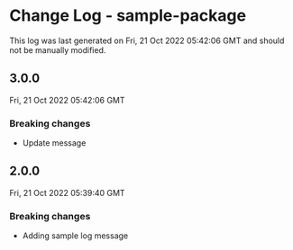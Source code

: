 # Change Log - sample-package

This log was last generated on Fri, 21 Oct 2022 05:42:06 GMT and should not be manually modified.

## 3.0.0
Fri, 21 Oct 2022 05:42:06 GMT

### Breaking changes

- Update message

## 2.0.0
Fri, 21 Oct 2022 05:39:40 GMT

### Breaking changes

- Adding sample log message

